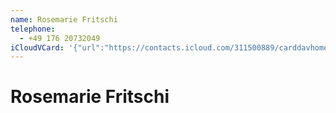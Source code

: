 ```yaml
---
name: Rosemarie Fritschi
telephone:
  - +49 176 20732049
iCloudVCard: '{"url":"https://contacts.icloud.com/311500889/carddavhome/card/B6BA4D22-D7B1-45FE-8614-DA4AFFCE9C3F.vcf","etag":"\"kmfhaz6t\"","data":"BEGIN:VCARD\r\nVERSION:3.0\r\nFN:\r\nN:Fritschi;Rosemarie;;;\r\nUID:7F2BAC58-3FD1-4567-8121-EA14532649ED\r\nPRODID:ez-vcard 0.9.15-fc\r\nREV:2025-04-03T22:08:07Z\r\nORG:;\r\nPHOTO;VALUE=uri:https://gateway.icloud.com/contacts/311500889/ck/card/66712\r\n e9df1ef2b09747976533a205693\r\nTEL;TYPE=CELL:+49 176 20732049\r\nEND:VCARD"}'
---
```

# Rosemarie Fritschi
